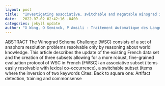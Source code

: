```yaml
---
layout: post
title:  "Investigating associative, switchable and negatable Winograd items on renewed French data sets"
date:   2022-07-02 02:42:16 -0400
categories: jekyll update
author: "X Wang, O Seminck, P Amsili - Traitement Automatique des Langues Naturelles, 2022"
---
```

ABSTRACT The Winograd Schema Challenge (WSC) consists of a set of anaphora resolution problems resolvable only by reasoning about world knowledge. This article describes the update of the existing French data set and the creation of three subsets allowing for a more robust, fine-grained evaluation protocol of WSC in French (FWSC): an associative subset (items easily resolvable with lexical co-occurrence), a switchable subset (items where the inversion of two keywords  Cites: Back to square one: Artifact detection, training and commonsense